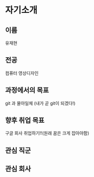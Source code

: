 # 자기소개

## 이름
유재현

## 전공
컴퓨터 영상디자인

## 과정에서의 목표
git 과 물아일체 (내가 곧 git이 되겠다!)

## 향후 취업 목표
구글 회사 취업하기!!(원래 꿈은 크게 잡아야함)


## 관심 직군


## 관심 회사